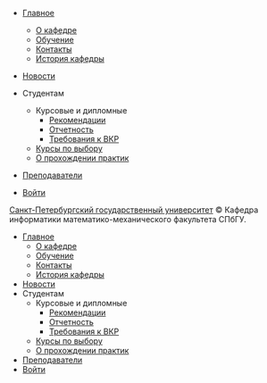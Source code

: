 [ ](<https://csd.spbu.ru>)

[](</login>) [](<https://vk.com/spb1724>)[](<https://t.me/spbuniversity>)

  * [Главное](</main.html>)

    * [О кафедре](</main/about.html>)
    * [Обучение](</main/entrance.html>)
    * [Контакты](</main/contacts.html>)
    * [История кафедры](</main/istoriya-kafedry.html>)

  * [Новости](</>)
  * Студентам

    * Курсовые и дипломные
      * [Рекомендации](</obuchayushchimsya/kursovye-i-diplomnye/rekomendatsii.html>)
      * [Отчетность](</obuchayushchimsya/kursovye-i-diplomnye/otchetnost.html>)
      * [Требования к ВКР](</obuchayushchimsya/kursovye-i-diplomnye/trebovaniya-k-oformleniyu-i-kriterii-otsenivaniya-vkr.html>)
    * [Курсы по выбору](</obuchayushchimsya/kursy-po-vyboru.html>)
    * [О прохождении практик](</obuchayushchimsya/o-prokhozhdenii-praktik.html>)

  * [Преподаватели](</staff.html>)
  * [Войти](</login.html>)



[ ](<https://csd.spbu.ru>)

[Санкт\-Петербургский государственный университет](<http://spbu.ru/> "Санкт-Петербургский государственный университет") © Кафедра информатики математико\-механического факультета СПбГУ.

  * [Главное](</main.html>)
    * [О кафедре](</main/about.html>)
    * [Обучение](</main/entrance.html>)
    * [Контакты](</main/contacts.html>)
    * [История кафедры](</main/istoriya-kafedry.html>)
  * [Новости](</>)
  * Студентам
    * Курсовые и дипломные
      * [Рекомендации](</obuchayushchimsya/kursovye-i-diplomnye/rekomendatsii.html>)
      * [Отчетность](</obuchayushchimsya/kursovye-i-diplomnye/otchetnost.html>)
      * [Требования к ВКР](</obuchayushchimsya/kursovye-i-diplomnye/trebovaniya-k-oformleniyu-i-kriterii-otsenivaniya-vkr.html>)
    * [Курсы по выбору](</obuchayushchimsya/kursy-po-vyboru.html>)
    * [О прохождении практик](</obuchayushchimsya/o-prokhozhdenii-praktik.html>)
  * [Преподаватели](</staff.html>)
  * [Войти](</login.html>)


